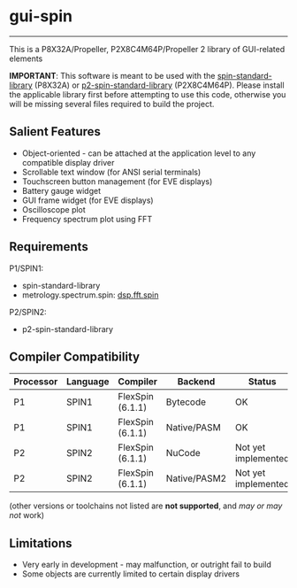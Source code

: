 # gui-spin
----------

This is a P8X32A/Propeller, P2X8C4M64P/Propeller 2 library of GUI-related elements

**IMPORTANT**: This software is meant to be used with the [spin-standard-library](https://github.com/avsa242/spin-standard-library) (P8X32A) or [p2-spin-standard-library](https://github.com/avsa242/p2-spin-standard-library) (P2X8C4M64P). Please install the applicable library first before attempting to use this code, otherwise you will be missing several files required to build the project.


## Salient Features

* Object-oriented - can be attached at the application level to any compatible display driver
* Scrollable text window (for ANSI serial terminals)
* Touchscreen button management (for EVE displays)
* Battery gauge widget
* GUI frame widget (for EVE displays)
* Oscilloscope plot
* Frequency spectrum plot using FFT

## Requirements

P1/SPIN1:
* spin-standard-library
* metrology.spectrum.spin: [dsp.fft.spin](https://github.com/avsa242/propeller-dsp-spin)

P2/SPIN2:
* p2-spin-standard-library


## Compiler Compatibility

| Processor | Language | Compiler               | Backend      | Status                |
|-----------|----------|------------------------|--------------|-----------------------|
| P1	    | SPIN1    | FlexSpin (6.1.1)	| Bytecode     | OK                    |
| P1	    | SPIN1    | FlexSpin (6.1.1)       | Native/PASM  | OK                    |
| P2	    | SPIN2    | FlexSpin (6.1.1)       | NuCode       | Not yet implemented   |
| P2        | SPIN2    | FlexSpin (6.1.1)       | Native/PASM2 | Not yet implemented   |

(other versions or toolchains not listed are __not supported__, and _may or may not_ work)


## Limitations

* Very early in development - may malfunction, or outright fail to build
* Some objects are currently limited to certain display drivers

